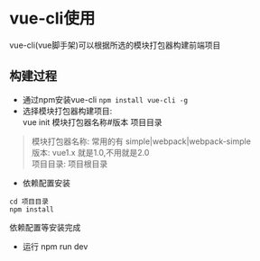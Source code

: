 # vue-cli使用
vue-cli(vue脚手架)可以根据所选的模块打包器构建前端项目
## 构建过程
* 通过npm安装vue-cli  ``npm install vue-cli -g``
* 选择模块打包器构建项目:  
vue init 模块打包器名称#版本 项目目录  
> 模块打包器名称: 常用的有 simple|webpack|webpack-simple  
> 版本: vue1.x 就是1.0,不用就是2.0  
> 项目目录: 项目根目录
* 依赖配置安装
```
cd 项目目录
npm install
```
依赖配置等安装完成
* 运行
npm run dev
